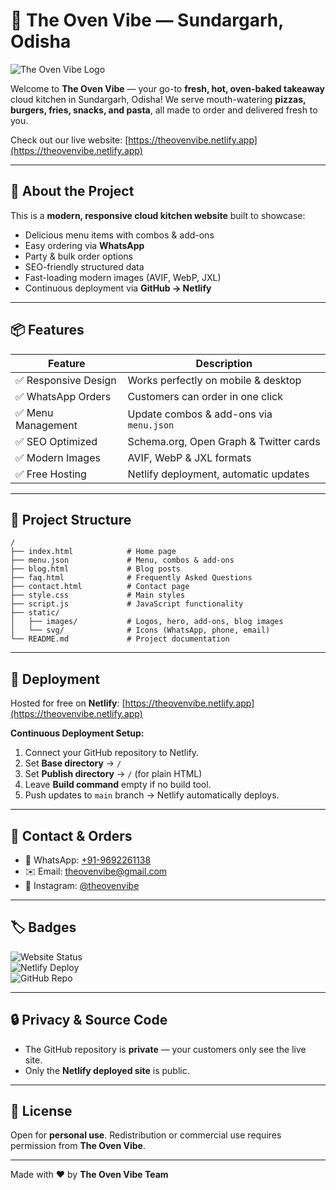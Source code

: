 # 🍕 The Oven Vibe — Sundargarh, Odisha

![The Oven Vibe Logo](https://theovenvibe.github.io/static/images/brand_images/The%20Oven%20vibe_logo.webp)

Welcome to **The Oven Vibe** — your go-to **fresh, hot, oven-baked takeaway** cloud kitchen in Sundargarh, Odisha! We serve mouth-watering **pizzas, burgers, fries, snacks, and pasta**, all made to order and delivered fresh to you.  

Check out our live website: [https://theovenvibe.netlify.app](https://theovenvibe.netlify.app)

---

## 🌟 About the Project

This is a **modern, responsive cloud kitchen website** built to showcase:

- Delicious menu items with combos & add-ons  
- Easy ordering via **WhatsApp**  
- Party & bulk order options  
- SEO-friendly structured data  
- Fast-loading modern images (AVIF, WebP, JXL)  
- Continuous deployment via **GitHub → Netlify**

---

## 📦 Features

| Feature | Description |
|---------|-------------|
| ✅ Responsive Design | Works perfectly on mobile & desktop |
| ✅ WhatsApp Orders | Customers can order in one click |
| ✅ Menu Management | Update combos & add-ons via `menu.json` |
| ✅ SEO Optimized | Schema.org, Open Graph & Twitter cards |
| ✅ Modern Images | AVIF, WebP & JXL formats |
| ✅ Free Hosting | Netlify deployment, automatic updates |

---

## 📂 Project Structure

```text
/
├── index.html            # Home page
├── menu.json             # Menu, combos & add-ons
├── blog.html             # Blog posts
├── faq.html              # Frequently Asked Questions
├── contact.html          # Contact page
├── style.css             # Main styles
├── script.js             # JavaScript functionality
├── static/
│   ├── images/           # Logos, hero, add-ons, blog images
│   └── svg/              # Icons (WhatsApp, phone, email)
└── README.md             # Project documentation
```

---

## 🚀 Deployment

Hosted for free on **Netlify**: [https://theovenvibe.netlify.app](https://theovenvibe.netlify.app)  

**Continuous Deployment Setup:**

1. Connect your GitHub repository to Netlify.  
2. Set **Base directory** → `/`  
3. Set **Publish directory** → `/` (for plain HTML)  
4. Leave **Build command** empty if no build tool.  
5. Push updates to `main` branch → Netlify automatically deploys.  

---

## 💌 Contact & Orders

- 📱 WhatsApp: [+91-9692261138](https://wa.me/9192261138)  
- ✉️ Email: theovenvibe@gmail.com  
- 📸 Instagram: [@theovenvibe](https://instagram.com/theovenvibe)  

---

## 🏷️ Badges

![Website Status](https://img.shields.io/badge/Website-Live-brightgreen)  
![Netlify Deploy](https://img.shields.io/badge/Netlify-Deployed-blue)  
![GitHub Repo](https://img.shields.io/badge/GitHub-Private-orange)  

---

## 🔒 Privacy & Source Code

- The GitHub repository is **private** — your customers only see the live site.  
- Only the **Netlify deployed site** is public.  

---

## 🎉 License

Open for **personal use**. Redistribution or commercial use requires permission from **The Oven Vibe**.

---

Made with ❤️ by **The Oven Vibe Team**